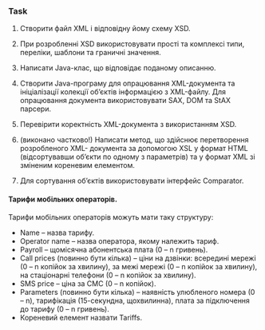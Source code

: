 ### Task

1. Створити файл XML і відповідну йому схему XSD.

2. При розробленні XSD використовувати прості та комплексі типи,
переліки, шаблони та граничні значення.

3. Написати Java-клас, що відповідає поданому описанню.

4. Створити Java-програму для опрацювання XML-документа та ініціалізації
колекції об’єктів інформацією з XML-файлу. Для опрацювання документа
використовувати SAX, DOM та StAX парсери.

5. Перевірити коректність XML-документа з використанням XSD.

6. (виконано частково!) Написати метод, що здійснює перетворення розробленого XML-
документа за допомогою XSL у формат HTML (відсортувавши об’єкти по
одному з параметрів) та у формат XML зі зміненим кореневим
елементом.

7. Для сортування об’єктів використовувати інтерфейс Comparator.


#### Тарифи мобільних операторів.

Тарифи мобільних операторів можуть мати таку структуру:
* Name – назва тарифу.
* Operator name – назва оператора, якому належить тариф.
* Payroll – щомісячна абонентська плата (0 – n гривень).
* Сall prices (повинно бути кілька) – ціни на дзвінки: всередині мережі (0 – n
копійок за хвилину), за межі мережі (0 – n копійок за хвилину), на
стаціонарні телефони (0 – n копійок за хвилину).
* SMS price – ціна за СМС (0 – n копійок).
* Parameters (повинно бути кілька) – наявність улюбленого номера (0 – n),
тарифікація (15-секундна, щохвилинна), плата за підключення до тарифу
(0 – n гривень).
* Кореневий елемент назвати Tariffs.
